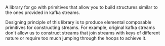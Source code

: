 A library for go with primitives that allow you to build structures similar to
the ones provided in kafka streams.

Designing principle of this library is to produce elemental composable
primitives for constructing streams. For example, original kafka streams don't
allow us to construct streams that join streams with keys of different nature
or require too much jumping through the hoops to achieve it.
